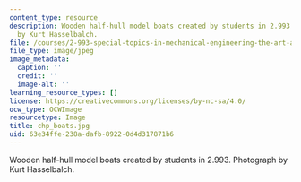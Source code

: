 ```yaml
---
content_type: resource
description: Wooden half-hull model boats created by students in 2.993. Photograph
  by Kurt Hasselbalch.
file: /courses/2-993-special-topics-in-mechanical-engineering-the-art-and-science-of-boat-design-january-iap-2007/63e34ffe238adafb89220d4d317871b6_chp_boats.jpg
file_type: image/jpeg
image_metadata:
  caption: ''
  credit: ''
  image-alt: ''
learning_resource_types: []
license: https://creativecommons.org/licenses/by-nc-sa/4.0/
ocw_type: OCWImage
resourcetype: Image
title: chp_boats.jpg
uid: 63e34ffe-238a-dafb-8922-0d4d317871b6
---
```

Wooden half-hull model boats created by students in 2.993. Photograph by Kurt Hasselbalch.